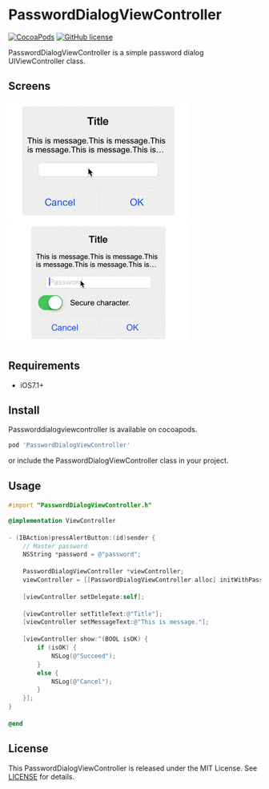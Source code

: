 # PasswordDialogViewController

[![CocoaPods](https://img.shields.io/cocoapods/v/PasswordDialogViewController.svg)](https://github.com/TakayoshiMiyamoto/PasswordDialogViewController)
[![GitHub license](https://img.shields.io/badge/license-MIT-blue.svg)](https://github.com/TakayoshiMiyamoto/PasswordDialogViewController/blob/master/LICENSE)

PasswordDialogViewController is a simple password dialog UIViewController class.

## Screens

![Normal](https://github.com/TakayoshiMiyamoto/PasswordDialogViewController/blob/master/images/normal.gif)
![Switch](https://github.com/TakayoshiMiyamoto/PasswordDialogViewController/blob/master/images/switch.gif)

## Requirements

- iOS7.1+

## Install

Passworddialogviewcontroller is available on cocoapods.

```ruby
pod 'PasswordDialogViewController'
```

or include the PasswordDialogViewController class in your project.

## Usage

``` objective-c
#import "PasswordDialogViewController.h"
```

``` objective-c
@implementation ViewController

- (IBAction)pressAlertButton:(id)sender {
    // Master password
    NSString *password = @"password";

    PasswordDialogViewController *viewController;
    viewController = [[PasswordDialogViewController alloc] initWithPassword:password];

    [viewController setDelegate:self];

    [viewController setTitleText:@"Title"];
    [viewController setMessageText:@"This is message."];

    [viewController show:^(BOOL isOK) {
        if (isOK) {
            NSLog(@"Succeed");
        }
        else {
            NSLog(@"Cancel");
        }
    }];
}

@end
```

## License

This PasswordDialogViewController is released under the MIT License.
See [LICENSE](/LICENSE) for details.

